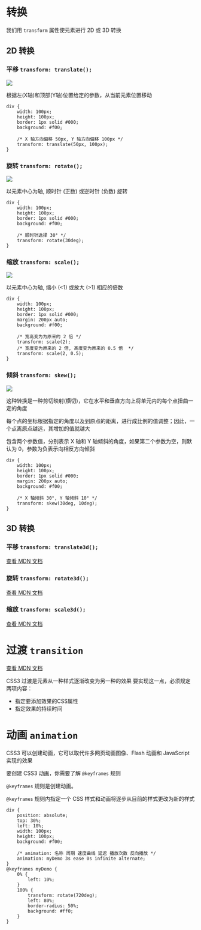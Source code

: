 <!--
 * @Author: shenxh
 * @Date: 2021-12-13 17:21:15
 * @LastEditors: shenxh
 * @LastEditTime: 2021-12-13 17:21:15
 * @Description: CSS3 转换&过渡&动画
-->



# 转换
我们用 `transform` 属性使元素进行 2D 或 3D 转换

## 2D 转换

### 平移 `transform: translate();`
![](https://note.youdao.com/yws/res/4579/WEBRESOURCE31223af454144c614ae31f9a0e223f76)

根据左(X轴)和顶部(Y轴)位置给定的参数，从当前元素位置移动

```
div {
    width: 100px;
    height: 100px;
    border: 1px solid #000;
    background: #f00;

    /* X 轴方向偏移 50px, Y 轴方向偏移 100px */
    transform: translate(50px, 100px);
}
```

### 旋转 `transform: rotate();`
![](https://note.youdao.com/yws/res/4586/WEBRESOURCE01a9a84b356209295b6a74e92e3bf45f)

以元素中心为轴, 顺时针 (正数) 或逆时针 (负数) 旋转

```
div {
    width: 100px;
    height: 100px;
    border: 1px solid #000;
    background: #f00;

    /* 顺时针选择 30° */
    transform: rotate(30deg);
}
```

### 缩放 `transform: scale();`
![](https://note.youdao.com/yws/res/4594/WEBRESOURCE995da4d5725e16b815d00a85e28c45d3)

以元素中心为轴, 缩小 (<1) 或放大 (>1) 相应的倍数

```
div {
    width: 100px;
    height: 100px;
    border: 1px solid #000;
    margin: 200px auto;
    background: #f00;

    /* 宽高变为为原来的 2 倍 */
    transform: scale(2);
    /* 宽度变为原来的 2 倍, 高度变为原来的 0.5 倍  */
    transform: scale(2, 0.5);
}
```


### 倾斜 `transform: skew();`
![](https://note.youdao.com/yws/res/4617/WEBRESOURCE3ad2a94553697e1521fe3cf964f53e04)

这种转换是一种剪切映射(横切)，它在水平和垂直方向上将单元内的每个点扭曲一定的角度

每个点的坐标根据指定的角度以及到原点的距离，进行成比例的值调整；因此，一个点离原点越远，其增加的值就越大

包含两个参数值，分别表示 X 轴和 Y 轴倾斜的角度，如果第二个参数为空，则默认为 0，参数为负表示向相反方向倾斜

```
div {
    width: 100px;
    height: 100px;
    border: 1px solid #000;
    margin: 200px auto;
    background: #f00;

    /* X 轴倾斜 30°, Y 轴倾斜 10° */
    transform: skew(30deg, 10deg);
}
```

## 3D 转换

### 平移 `transform: translate3d();`

[查看 MDN 文档](https://developer.mozilla.org/zh-CN/docs/Web/CSS/transform-function/translate3d())

### 旋转 `transform: rotate3d();`
[查看 MDN 文档](https://developer.mozilla.org/zh-CN/docs/Web/CSS/transform-function/rotate3d())

### 缩放 `transform: scale3d();`
[查看 MDN 文档](https://developer.mozilla.org/en-US/docs/Web/CSS/transform-function/scale3d())

# 过渡 `transition`
[查看 MDN 文档](https://developer.mozilla.org/zh-CN/docs/Web/CSS/transition)

CSS3 过渡是元素从一种样式逐渐改变为另一种的效果
要实现这一点，必须规定两项内容：
+ 指定要添加效果的CSS属性
+ 指定效果的持续时间

# 动画 `animation`
CSS3 可以创建动画，它可以取代许多网页动画图像、Flash 动画和 JavaScript 实现的效果

要创建 CSS3 动画，你需要了解 `@keyframes` 规则

`@keyframes` 规则是创建动画。

`@keyframes` 规则内指定一个 CSS 样式和动画将逐步从目前的样式更改为新的样式

```
div {
    position: absolute;
    top: 30%;
    left: 10%;
    width: 100px;
    height: 100px;
    background: #f00;

    /* animation: 名称 周期 速度曲线 延迟 播放次数 反向播放 */
    animation: myDemo 3s ease 0s infinite alternate;
}
@keyframes myDemo {
    0% {
        left: 10%;
    }
    100% {
        transform: rotate(720deg);
        left: 80%;
        border-radius: 50%;
        background: #ff0;
    }
}
```
